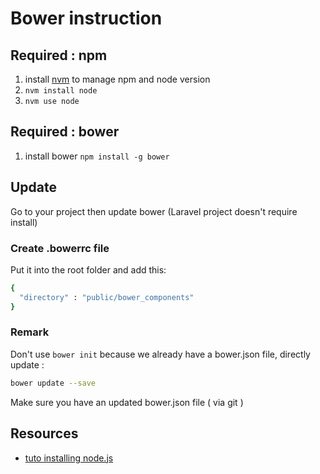 # Bower instruction

## Required : npm

1. install [nvm](https://github.com/creationix/nvm) to manage npm and node version
2. `nvm install node`
3. `nvm use node`

## Required : bower
1. install bower `npm install -g bower`

## Update
Go to your project then update bower (Laravel project doesn't require install)
### Create .bowerrc file
Put it into the root folder and add this:
```bash
{
  "directory" : "public/bower_components"
}
```
### Remark
Don't use ``bower init`` because we already have a bower.json file, directly update :
```bash
bower update --save
```

Make sure you have an updated bower.json file ( via git )

## Resources
* [tuto installing node.js](https://www.taniarascia.com/how-to-install-and-use-node-js-and-npm-mac-and-windows/)